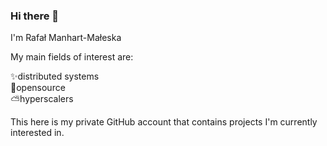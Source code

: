 ### Hi there 👋

I'm Rafał Manhart-Małeska

My main fields of interest are:

 ✨distributed systems  
 🌱opensource  
 ⛅hyperscalers

This here is my private GitHub account that contains projects I'm currently interested in. 


<!--
**RafalMaleska/RafalMaleska** is a ✨ _special_ ✨ repository because its `README.md` (this file) appears on your GitHub profile.

Here are some ideas to get you started:

- 🔭 I’m currently working on ...
- 🌱 I’m currently learning ...
- 👯 I’m looking to collaborate on ...
- 🤔 I’m looking for help with ...
- 💬 Ask me about ...
- 📫 How to reach me: ...
- 😄 Pronouns: ...
- ⚡ Fun fact: ...
-->
